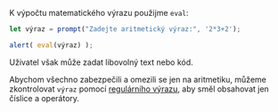 K výpočtu matematického výrazu použijme `eval`:

```js demo run
let výraz = prompt("Zadejte aritmetický výraz:", '2*3+2');

alert( eval(výraz) );
```

Uživatel však může zadat libovolný text nebo kód.

Abychom všechno zabezpečili a omezili se jen na aritmetiku, můžeme zkontrolovat `výraz` pomocí [regulárního výrazu](info:regular-expressions), aby směl obsahovat jen číslice a operátory.
